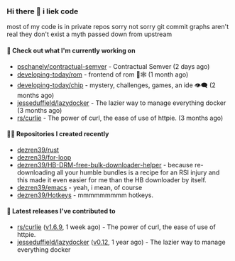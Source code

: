 ### Hi there 👋 i liek code
most of my code is in private repos sorry not sorry git commit graphs aren't real they don't exist a myth passed down from upstream

#### 👷 Check out what I'm currently working on

- [pschanely/contractual-semver](https://github.com/pschanely/contractual-semver) - Contractual Semver (2 days ago)
- [developing-today/rom](https://github.com/developing-today/rom) - frontend of rom 📇🕸️ (1 month ago)
- [developing-today/chip](https://github.com/developing-today/chip) - mystery, challenges, games, an ide 👁️‍🗨️ (2 months ago)
- [jesseduffield/lazydocker](https://github.com/jesseduffield/lazydocker) - The lazier way to manage everything docker (3 months ago)
- [rs/curlie](https://github.com/rs/curlie) - The power of curl, the ease of use of httpie. (3 months ago)

#### 👨‍💻 Repositories I created recently

- [dezren39/rust](https://github.com/dezren39/rust)
- [dezren39/for-loop](https://github.com/dezren39/for-loop)
- [dezren39/HB-DRM-free-bulk-downloader-helper](https://github.com/dezren39/HB-DRM-free-bulk-downloader-helper) - because re-downloading all your humble bundles is a recipe for an RSI injury and this made it even easier for me than the HB downloader by itself.
- [dezren39/emacs](https://github.com/dezren39/emacs) - yeah, i mean, of course
- [dezren39/Hotkeys](https://github.com/dezren39/Hotkeys) - mmmmmmmmm hotkeys.

#### 🚀 Latest releases I've contributed to

- [rs/curlie](https://github.com/rs/curlie) ([v1.6.9](https://github.com/rs/curlie/releases/tag/v1.6.9), 1 week ago) - The power of curl, the ease of use of httpie.
- [jesseduffield/lazydocker](https://github.com/jesseduffield/lazydocker) ([v0.12](https://github.com/jesseduffield/lazydocker/releases/tag/v0.12), 1 year ago) - The lazier way to manage everything docker
